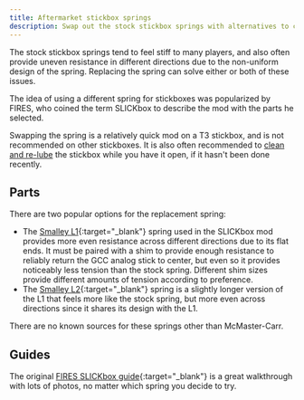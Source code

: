 ```yaml
---
title: Aftermarket stickbox springs
description: Swap out the stock stickbox springs with alternatives to change the feel of the resistance.
---
```


The stock stickbox springs tend to feel stiff to many players, and also often provide uneven resistance in different directions due to the non-uniform design of the spring. Replacing the spring can solve either or both of these issues.

The idea of using a different spring for stickboxes was popularized by FIRES, who coined the term SLICKbox to describe the mod with the parts he selected.

Swapping the spring is a relatively quick mod on a T3 stickbox, and is not recommended on other stickboxes. It is also often recommended to [clean and re-lube](./lubing.md) the stickbox while you have it open, if it hasn't been done recently.

## Parts

There are two popular options for the replacement spring:

- The [Smalley L1](https://www.mcmaster.com/1561T1/){:target="\_blank"} spring used in the SLICKbox mod provides more even resistance across different directions due to its flat ends. It must be paired with a shim to provide enough resistance to reliably return the GCC analog stick to center, but even so it provides noticeably less tension than the stock spring. Different shim sizes provide different amounts of tension according to preference.
- The [Smalley L2](https://www.mcmaster.com/1561T2/){:target="\_blank"} spring is a slightly longer version of the L1 that feels more like the stock spring, but more even across directions since it shares its design with the L1.

There are no known sources for these springs other than McMaster-Carr.

## Guides

The original [FIRES SLICKbox guide](https://firescc.com/mod-guides#/fires-slickbox){:target="\_blank"} is a great walkthrough with lots of photos, no matter which spring you decide to try.
